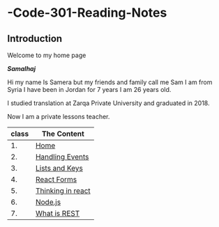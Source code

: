 # -Code-301-Reading-Notes

## Introduction

Welcome to my home page

***Samalhaj***

Hi my name Is Samera but my friends and family call me Sam I am from Syria I have been in Jordan for 7 years I am 26 years old.

I studied translation at Zarqa Private University and graduated in 2018.

Now I am a private lessons teacher.

|class|	The Content|
|-----|------------|
|1.   |[Home](https://samalhaj1.github.io/-Code-301-Reading-Notes/)|
|2.   |[Handling Events](https://samalhaj1.github.io/-Code-301-Reading-Notes/react-class-02 )|
|3.   |[Lists and Keys](https://samalhaj1.github.io/-Code-301-Reading-Notes/read-03)|
|4.   |[React Forms](https://samalhaj1.github.io/-Code-301-Reading-Notes/read-04)|
|5.   |[Thinking in react](https://samalhaj1.github.io/-Code-301-Reading-Notes/read-05)|
|6.   |[ Node.js](https://samalhaj1.github.io/-Code-301-Reading-Notes/read-06 )|
|7.   |[What is REST](https://samalhaj1.github.io/-Code-301-Reading-Notes/read-07 )|















